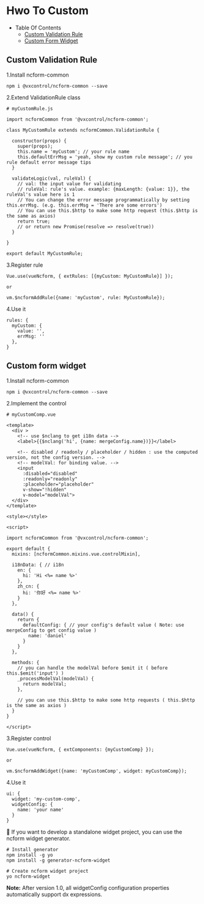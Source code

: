 # Hwo To Custom

- Table Of Contents
  - [Custom Validation Rule](#Custom-validation-rule)
  - [Custom Form Widget](#Custom-form-widget)

## Custom Validation Rule

1.Install ncform-common
```
npm i @vxcontrol/ncform-common --save
```

2.Extend ValidationRule class
```
# myCustomRule.js

import ncformCommon from '@vxcontrol/ncform-common';

class MyCustomRule extends ncformCommon.ValidationRule {

  constructor(props) {
    super(props);
    this.name = 'myCustom'; // your rule name
    this.defaultErrMsg = 'yeah, show my custom rule message'; // you rule default error message tips
  }

  validateLogic(val, ruleVal) {
    // val: the input value for validating
    // ruleVal: rule's value. example: {maxLength: {value: 1}}, the ruleVal's value here is 1  
    // You can change the error message programmatically by setting this.errMsg. (e.g. this.errMsg = 'There are some errors')
    // You can use this.$http to make some http request (this.$http is the same as axios)
    return true;
    // or return new Promise(resolve => resolve(true))
  }

}

export default MyCustomRule;
```

3.Register rule
```
Vue.use(vueNcform, { extRules: [{myCustom: MyCustomRule}] });

or 

vm.$ncformAddRule({name: 'myCustom', rule: MyCustomRule});
```

4.Use it
```
rules: {
  myCustom: {
    value: '',
    errMsg: ''
  },
}
```

## Custom form widget

1.Install ncform-common
```
npm i @vxcontrol/ncform-common --save
```

2.Implement the control
```
# myCustomComp.vue

<template>
  <div >
    <!-- use $nclang to get i18n data -->
    <label>{{$nclang('hi', {name: mergeConfig.name})}}</label>

    <!-- disabled / readonly / placeholder / hidden : use the computed version, not the config version. -->
    <!-- modelVal: for binding value. -->
    <input 
      :disabled="disabled" 
      :readonly="readonly"
      :placeholder="placeholder" 
      v-show="!hidden"
      v-model="modelVal">
  </div>
</template>

<style></style>

<script>

import ncformCommon from '@vxcontrol/ncform-common';

export default {
  mixins: [ncformCommon.mixins.vue.controlMixin],

  i18nData: { // i18n
    en: {
      hi: 'Hi <%= name %>'
    },
    zh_cn: {
      hi: '你好 <%= name %>'
    }
  },

  data() {
    return {
      defaultConfig: { // your config's default value ( Note: use mergeConfig to get config value )
        name: 'daniel'
      }
    }
  },

  methods: {
    // you can handle the modelVal before $emit it ( before this.$emit('input') )
    _processModelVal(modelVal) {
      return modelVal;
    },

    // you can use this.$http to make some http requests ( this.$http is the same as axios )
  }
}

</script>

```

3.Register control

```
Vue.use(vueNcform, { extComponents: {myCustomComp} });

or

vm.$ncformAddWidget({name: 'myCustomComp', widget: myCustomComp});
```

4.Use it

```
ui: {
  widget: 'my-custom-comp',
  widgetConfig: {
    name: 'your name'
  }
}
```

🔖 If you want to develop a standalone widget project, you can use the ncform widget generator.
```
# Install generator
npm install -g yo
npm install -g generator-ncform-widget

# Create ncform widget project
yo ncform-widget
```

**Note:**  After version 1.0, all widgetConfig configuration properties automatically support dx expressions.

